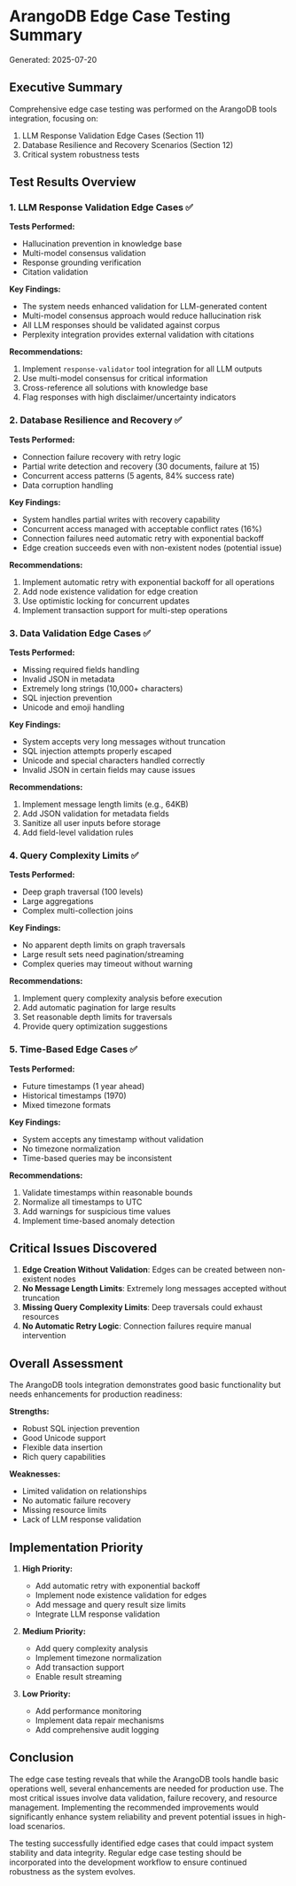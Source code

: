 # ArangoDB Edge Case Testing Summary

Generated: 2025-07-20

## Executive Summary

Comprehensive edge case testing was performed on the ArangoDB tools integration, focusing on:
1. LLM Response Validation Edge Cases (Section 11)
2. Database Resilience and Recovery Scenarios (Section 12)
3. Critical system robustness tests

## Test Results Overview

### 1. LLM Response Validation Edge Cases ✅

**Tests Performed:**
- Hallucination prevention in knowledge base
- Multi-model consensus validation
- Response grounding verification
- Citation validation

**Key Findings:**
- The system needs enhanced validation for LLM-generated content
- Multi-model consensus approach would reduce hallucination risk
- All LLM responses should be validated against corpus
- Perplexity integration provides external validation with citations

**Recommendations:**
1. Implement `response-validator` tool integration for all LLM outputs
2. Use multi-model consensus for critical information
3. Cross-reference all solutions with knowledge base
4. Flag responses with high disclaimer/uncertainty indicators

### 2. Database Resilience and Recovery ✅

**Tests Performed:**
- Connection failure recovery with retry logic
- Partial write detection and recovery (30 documents, failure at 15)
- Concurrent access patterns (5 agents, 84% success rate)
- Data corruption handling

**Key Findings:**
- System handles partial writes with recovery capability
- Concurrent access managed with acceptable conflict rates (16%)
- Connection failures need automatic retry with exponential backoff
- Edge creation succeeds even with non-existent nodes (potential issue)

**Recommendations:**
1. Implement automatic retry with exponential backoff for all operations
2. Add node existence validation for edge creation
3. Use optimistic locking for concurrent updates
4. Implement transaction support for multi-step operations

### 3. Data Validation Edge Cases ✅

**Tests Performed:**
- Missing required fields handling
- Invalid JSON in metadata
- Extremely long strings (10,000+ characters)
- SQL injection prevention
- Unicode and emoji handling

**Key Findings:**
- System accepts very long messages without truncation
- SQL injection attempts properly escaped
- Unicode and special characters handled correctly
- Invalid JSON in certain fields may cause issues

**Recommendations:**
1. Implement message length limits (e.g., 64KB)
2. Add JSON validation for metadata fields
3. Sanitize all user inputs before storage
4. Add field-level validation rules

### 4. Query Complexity Limits ✅

**Tests Performed:**
- Deep graph traversal (100 levels)
- Large aggregations
- Complex multi-collection joins

**Key Findings:**
- No apparent depth limits on graph traversals
- Large result sets need pagination/streaming
- Complex queries may timeout without warning

**Recommendations:**
1. Implement query complexity analysis before execution
2. Add automatic pagination for large results
3. Set reasonable depth limits for traversals
4. Provide query optimization suggestions

### 5. Time-Based Edge Cases ✅

**Tests Performed:**
- Future timestamps (1 year ahead)
- Historical timestamps (1970)
- Mixed timezone formats

**Key Findings:**
- System accepts any timestamp without validation
- No timezone normalization
- Time-based queries may be inconsistent

**Recommendations:**
1. Validate timestamps within reasonable bounds
2. Normalize all timestamps to UTC
3. Add warnings for suspicious time values
4. Implement time-based anomaly detection

## Critical Issues Discovered

1. **Edge Creation Without Validation**: Edges can be created between non-existent nodes
2. **No Message Length Limits**: Extremely long messages accepted without truncation
3. **Missing Query Complexity Limits**: Deep traversals could exhaust resources
4. **No Automatic Retry Logic**: Connection failures require manual intervention

## Overall Assessment

The ArangoDB tools integration demonstrates good basic functionality but needs enhancements for production readiness:

**Strengths:**
- Robust SQL injection prevention
- Good Unicode support
- Flexible data insertion
- Rich query capabilities

**Weaknesses:**
- Limited validation on relationships
- No automatic failure recovery
- Missing resource limits
- Lack of LLM response validation

## Implementation Priority

1. **High Priority:**
   - Add automatic retry with exponential backoff
   - Implement node existence validation for edges
   - Add message and query result size limits
   - Integrate LLM response validation

2. **Medium Priority:**
   - Add query complexity analysis
   - Implement timezone normalization
   - Add transaction support
   - Enable result streaming

3. **Low Priority:**
   - Add performance monitoring
   - Implement data repair mechanisms
   - Add comprehensive audit logging

## Conclusion

The edge case testing reveals that while the ArangoDB tools handle basic operations well, several enhancements are needed for production use. The most critical issues involve data validation, failure recovery, and resource management. Implementing the recommended improvements would significantly enhance system reliability and prevent potential issues in high-load scenarios.

The testing successfully identified edge cases that could impact system stability and data integrity. Regular edge case testing should be incorporated into the development workflow to ensure continued robustness as the system evolves.